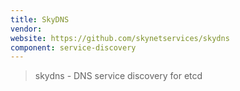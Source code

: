 ```yaml
---
title: SkyDNS
vendor: 
website: https://github.com/skynetservices/skydns
component: service-discovery
---
```

> skydns - DNS service discovery for etcd
